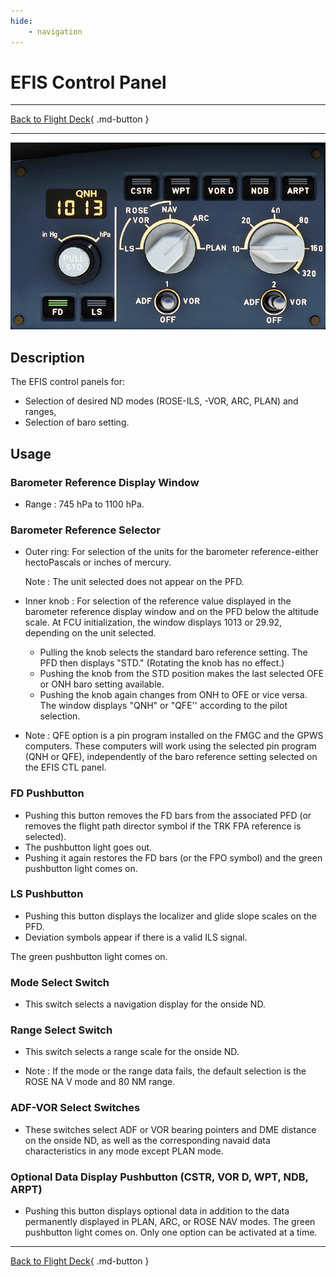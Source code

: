```yaml
---
hide:
    - navigation
---
```


# EFIS Control Panel

---

[Back to Flight Deck](../index.md){ .md-button }

---

![EFIS Control](../../../assets/a32nx-briefing/glareshield/EFIS-Control.jpg "EFIS Control")

## Description

The EFIS control panels for:

- Selection of desired ND modes (ROSE-ILS, -VOR, ARC, PLAN) and ranges,
- Selection of baro setting.

## Usage

### Barometer Reference Display Window

- Range : 745 hPa to 1100 hPa.

### Barometer Reference Selector

- Outer ring: For selection of the units for the barometer reference-either hectoPascals or inches of mercury.

    Note : The unit selected does not appear on the PFD.

- Inner knob : For selection of the reference value displayed in the barometer reference display window and on the PFD below the altitude scale. At FCU initialization, the window displays 1013 or 29.92, depending on the unit selected.

    - Pulling the knob selects the standard baro reference setting. The PFD then displays "STD." (Rotating the knob has no effect.)
    - Pushing the knob from the STD position makes the last selected OFE or ONH baro setting available.
    - Pushing the knob again changes from ONH to OFE or vice versa. The window displays "QNH" or "QFE'' according to the pilot selection.

- Note : QFE option is a pin program installed on the FMGC and the GPWS computers. These computers will work using the selected pin program (QNH or QFE), independently of the baro reference setting selected on the EFIS CTL panel.

###  FD Pushbutton

- Pushing this button removes the FD bars from the associated PFD (or removes the flight path director symbol if the TRK FPA reference is selected).
- The pushbutton light goes out.
- Pushing it again restores the FD bars (or the FPO symbol) and the green pushbutton light comes on.

###  LS Pushbutton

- Pushing this button displays the localizer and glide slope scales on the PFD.
- Deviation symbols appear if there is a valid ILS signal.

The green pushbutton light comes on.

### Mode Select Switch

- This switch selects a navigation display for the onside ND.

### Range Select Switch

- This switch selects a range scale for the onside ND.

- Note : If the mode or the range data fails, the default selection is the ROSE NA V mode and 80 NM range.

### ADF-VOR Select Switches

- These switches select ADF or VOR bearing pointers and DME distance on the onside ND, as well as the corresponding navaid data characteristics in any mode except PLAN mode.

### Optional Data Display Pushbutton (CSTR, VOR D, WPT, NDB, ARPT)

- Pushing this button displays optional data in addition to the data permanently displayed in PLAN, ARC, or ROSE NAV modes. The green pushbutton light comes on. Only one option can be activated at a time.

---

[Back to Flight Deck](../index.md){ .md-button }

